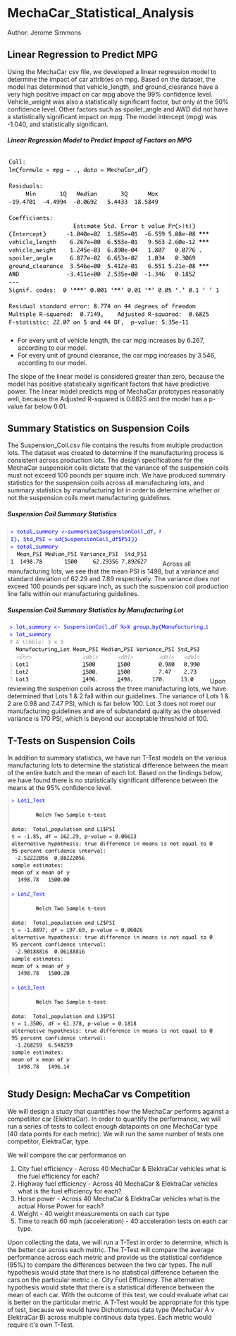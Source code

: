 # MechaCar_Statistical_Analysis
Author: Jerome Simmons

## Linear Regression to Predict MPG
Using the MechaCar csv file, we developed a linear regression model to determine the impact of car attribtes on mpg. Based on the dataset, the model has determined that vehicle_length, and ground_clearance have a very high positive impact on car mpg above the 99% confidence level. Vehicle_weight was also a statistically significant factor, but only at the 90% confidence level. Other factors such as spoiler_angle and AWD did not have a statistically significant impact on mpg. The model intercept (mpg) was -1.040, and statistically significant.

##### Linear Regression Model to Predict Impact of Factors on MPG
![Images/Linear_Regression_Predict_MPG.png](Images/Linear_Regression_Predict_MPG.png)


* For every unit of vehicle length, the car mpg increases by 6.267, according to our model.
* For every unit of ground clearance, the car mpg increases by 3.546, according to our model.

The slope of the linear model is considered greater than zero, because the model has positive statistically significant factors that have predictive power. The linear model predicts mpg of MechaCar prototypes reasonably well, because the Adjusted R-squared is 0.6825 and the model has a p-value far below 0.01.

## Summary Statistics on Suspension Coils
The Suspension_Coil.csv file contains the results from multiple production lots. The dataset was created to determine if the manufacturing process is consistent across production lots. The design specifications for the MechaCar suspension coils dictate that the variance of the suspension coils must not exceed 100 pounds per square inch. We have produced summary statistics for the suspension coils across all manufacturing lots, and summary statistics by manufacturing lot in order to determine whether or not the suspension coils meet manufacturing guidelines.

##### Suspension Coil Summary Statistics
![Images/D2_Total_Summary.png](Images/D2_Total_Summary.png)
Across all manufacturing lots, we see that the mean PSI is 1498, but a variance and standard deviation of 62.29 and 7.89 respectively. The variance does not exceed 100 pounds per square inch, as such the suspension coil production line falls within our manufacturing guidelines. 

##### Suspension Coil Summary Statistics by Manufacturing Lot
![Images/D2_Lot_Summary.png](Images/D2_Lot_Summary.png)
Upon reviewing the suspenion coils across the three manufacturing lots, we have determined that Lots 1 & 2 fall within our guidelines. The variance of Lots 1 & 2 are 0.98 and 7.47 PSI, which is far below 100. Lot 3 does not meet our manufacturing guidelines and are of substandard quality as the observed variance is 170 PSI, which is beyond our acceptable threshold of 100.


## T-Tests on Suspension Coils
In addition to summary statistics, we have run T-Test models on the various manufacturing lots to determine the statistical difference between the mean of the entire batch and the mean of each lot. Based on the findings below, we have found there is no statistically significant difference between the means at the 95% confidence level.

![Images/D3_Ttest_Results.png](Images/D3_Ttest_Results.png)

## Study Design: MechaCar vs Competition
We will design a study that quantifies how the MechaCar performs against a competiitor car (ElektraCar). In order to quantify the performance, we will run a series of tests to collect enough datapoints on one MechaCar type (40 data points for each metric). We will run the same number of tests one competitor, ElektraCar, type.

We will compare the car performance on 
1. City fuel efficiency - Across 40 MechaCar & ElektraCar vehicles what is the fuel efficiency for each?
2. Highway fuel efficiency - Across 40 MechaCar & ElektraCar vehicles what is the fuel efficiency for each?
3. Horse power - Across 40 MechaCar & ElektraCar vehicles what is the actual Horse Power for each?
4. Weight - 40 weight measurements on each car type
5. Time to reach 60 mph (acceleration) - 40 acceleration tests on each car type.

Upon collecting the data, we will run a T-Test in order to determine, which is the better car across each metric. The T-Test will compare the average performance across each metric and provide us the statistical confidence (95%) to compare the differences between the two car types. The null hypothesis would state that there is no statistical difference between the cars on the particular metric i.e. City Fuel Efficiency. The alternative hypothesis would state that there is a statistical difference between the mean of each car. With the outcome of this test, we could evaluate what car is better on the particular metric. A T-Test would be appropriate for this type of test, because we would have Dichotomous data type (MechaCar A v ElektraCar B) across multiple continous data types. Each metric would require it's own T-Test.


